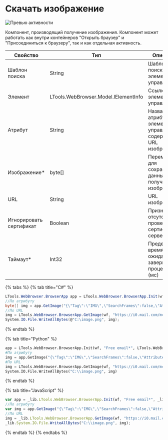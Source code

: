 # Скачать изображение

![Превью активности](../../resources/basic/browser/browser-getimage-preview.png)

Компонент, производящий получение изображения. Компонент может работать как внутри контейнеров "Открыть браузер" и "Присоединиться к браузеру", так и как отдельная активность.

| Свойство                | Тип                                  | Описание                                                           |
| ----------------------- | ------------------------------------ | ------------------------------------------------------------------ |
| Шаблон поиска           | String                               | Шаблон поиска элемента управления                                  |
| Элемент                 | LTools.WebBrowser.Model.IElementInfo | Ссылка на элемент управления                                       |
| Атрибут                 | String                               | Название атрибута элемента управления, содержащего URL изображения |
| Изображение\*           | byte\[]                              | Переменная для сохранения данных полученного изображения           |
| URL                     | String                               | URL изображения                                                    |
| Игнорировать сертификат | Boolean                              | Признак отсутствия проверки сертификата сервера                    |
| Таймаут\*               | Int32                                | Предельное время ожидания завершения процесса (мс)                 |

{% tabs %}
{% tab title="C#" %}
```csharp
LTools.WebBrowser.BrowserApp app = LTools.WebBrowser.BrowserApp.Init(wf, "Free email*", LTools.WebBrowser.Model.BrowserTypes_Short.IE);
//По атрибуту
byte[] img = app.GetImage("{\"Tag\":\"IMG\",\"SearchFrames\":false,\"Attributes\":[{\"Key\":\"CLASS\",\"Value\":\"lazyImg\"}]}", "src");
//По URL
img = LTools.WebBrowser.BrowserApp.GetImage(wf, "https://i0.mail.com/mcom/574/10358574%2Cpd=2%2Cf=teaser-card-s/.jpg");
System.IO.File.WriteAllBytes(@"C:\image.png", img);
```
{% endtab %}

{% tab title="Python" %}
```python
app = LTools.WebBrowser.BrowserApp.Init(wf, "Free email*", LTools.WebBrowser.Model.BrowserTypes_Short.IE)
#По атрибуту
img = app.GetImage("{\"Tag\":\"IMG\",\"SearchFrames\":false,\"Attributes\":[{\"Key\":\"CLASS\",\"Value\":\"lazyImg\"}]}", "src")
#По URL
img = LTools.WebBrowser.BrowserApp.GetImage(wf, "https://i0.mail.com/mcom/574/10358574%2Cpd=2%2Cf=teaser-card-s/.jpg")
System.IO.File.WriteAllBytes("C:\\image.png", img)
```
{% endtab %}

{% tab title="JavaScript" %}
```javascript
var app = _lib.LTools.WebBrowser.BrowserApp.Init(wf, "Free email*", _lib.LTools.WebBrowser.Model.BrowserTypes_Short.IE);
//По атрибуту
var img = app.GetImage("{\"Tag\":\"IMG\",\"SearchFrames\":false,\"Attributes\":[{\"Key\":\"CLASS\",\"Value\":\"lazyImg\"}]}", "src");
//По URL
img = _lib.LTools.WebBrowser.BrowserApp.GetImage(wf, "https://i0.mail.com/mcom/574/10358574%2Cpd=2%2Cf=teaser-card-s/.jpg");
_lib.System.IO.File.WriteAllBytes("C:\\image.png", img);
```
{% endtab %}
{% endtabs %}

